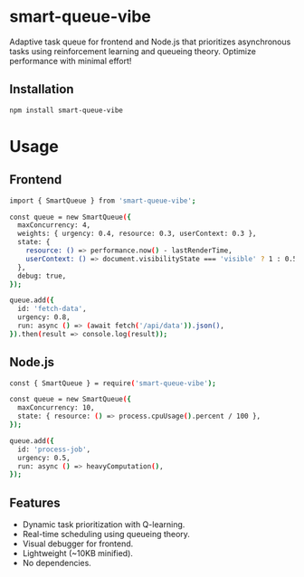 # smart-queue-vibe

Adaptive task queue for frontend and Node.js that prioritizes asynchronous tasks using reinforcement learning and queueing theory. Optimize performance with minimal effort!

## Installation
```bash
npm install smart-queue-vibe
```

# Usage
## Frontend
``` bash
import { SmartQueue } from 'smart-queue-vibe';

const queue = new SmartQueue({
  maxConcurrency: 4,
  weights: { urgency: 0.4, resource: 0.3, userContext: 0.3 },
  state: {
    resource: () => performance.now() - lastRenderTime,
    userContext: () => document.visibilityState === 'visible' ? 1 : 0.5,
  },
  debug: true,
});

queue.add({
  id: 'fetch-data',
  urgency: 0.8,
  run: async () => (await fetch('/api/data')).json(),
}).then(result => console.log(result));
```
## Node.js
``` bash
const { SmartQueue } = require('smart-queue-vibe');

const queue = new SmartQueue({
  maxConcurrency: 10,
  state: { resource: () => process.cpuUsage().percent / 100 },
});

queue.add({
  id: 'process-job',
  urgency: 0.5,
  run: async () => heavyComputation(),
});
```

## Features
- Dynamic task prioritization with Q-learning.
- Real-time scheduling using queueing theory.
- Visual debugger for frontend.
- Lightweight (~10KB minified).
- No dependencies.

